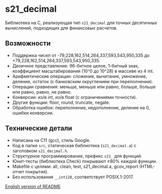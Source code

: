 # s21_decimal

Библиотека на C, реализующая тип `s21_decimal` для точных десятичных вычислений, подходящих для финансовых расчетов.

## Возможности
- Поддержка чисел от -79,228,162,514,264,337,593,543,950,335 до +79,228,162,514,264,337,593,543,950,335.
- Двоичное представление: 96-битное целое, 1-битный знак, коэффициент масштабирования (10^0 до 10^28) в массиве из 4 int.
- Арифметические операции: сложение, вычитание, умножение, деление, остаток (с банковским округлением при переполнении).
- Операции сравнения: меньше, меньше или равно, больше, больше или равно, равно, не равно.
- Конверсии: из/в int, из/в float (с ограничениями точности).
- Другие функции: floor, round, truncate, negate.
- Обработка ошибок: переполнение, недополнение, деление на 0, ошибки конверсии.

## Технические детали
- Написана на C11 (gcc), стиль Google.
- Код в папке `src`, статическая библиотека (`s21_decimal.a`) с заголовком `s21_decimal.h`.
- Структурное программирование, префикс `s21_` для функций.
- Юнит-тесты (библиотека Check) покрывают ≥80% каждой функции.
- Makefile с целями: all, clean, test, s21_decimal.a, gcov_report (HTML-отчет покрытия).
- Без использования `__int128`, соответствует POSIX.1-2017.

[English version of README](README.md)